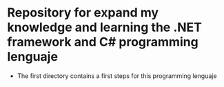 # Repository for expand my knowledge and learning the .NET framework  and C# programming lenguaje 

- The first directory contains a first steps for this programming lenguaje 